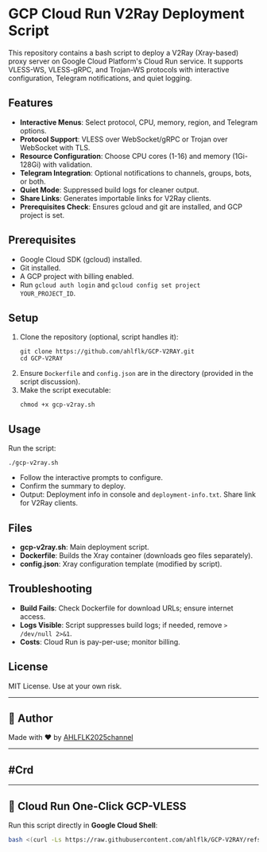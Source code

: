 # GCP Cloud Run V2Ray Deployment Script

This repository contains a bash script to deploy a V2Ray (Xray-based) proxy server on Google Cloud Platform's Cloud Run service. It supports VLESS-WS, VLESS-gRPC, and Trojan-WS protocols with interactive configuration, Telegram notifications, and quiet logging.

## Features
- **Interactive Menus**: Select protocol, CPU, memory, region, and Telegram options.
- **Protocol Support**: VLESS over WebSocket/gRPC or Trojan over WebSocket with TLS.
- **Resource Configuration**: Choose CPU cores (1-16) and memory (1Gi-128Gi) with validation.
- **Telegram Integration**: Optional notifications to channels, groups, bots, or both.
- **Quiet Mode**: Suppressed build logs for cleaner output.
- **Share Links**: Generates importable links for V2Ray clients.
- **Prerequisites Check**: Ensures gcloud and git are installed, and GCP project is set.

## Prerequisites
- Google Cloud SDK (gcloud) installed.
- Git installed.
- A GCP project with billing enabled.
- Run `gcloud auth login` and `gcloud config set project YOUR_PROJECT_ID`.

## Setup
1. Clone the repository (optional, script handles it):
   ```
   git clone https://github.com/ahlflk/GCP-V2RAY.git
   cd GCP-V2RAY
   ```
2. Ensure `Dockerfile` and `config.json` are in the directory (provided in the script discussion).
3. Make the script executable:
   ```
   chmod +x gcp-v2ray.sh
   ```

## Usage
Run the script:
```
./gcp-v2ray.sh
```
- Follow the interactive prompts to configure.
- Confirm the summary to deploy.
- Output: Deployment info in console and `deployment-info.txt`. Share link for V2Ray clients.

## Files
- **gcp-v2ray.sh**: Main deployment script.
- **Dockerfile**: Builds the Xray container (downloads geo files separately).
- **config.json**: Xray configuration template (modified by script).

## Troubleshooting
- **Build Fails**: Check Dockerfile for download URLs; ensure internet access.
- **Logs Visible**: Script suppresses build logs; if needed, remove `> /dev/null 2>&1`.
- **Costs**: Cloud Run is pay-per-use; monitor billing.

## License
MIT License. Use at your own risk.

---

## 👤 Author

Made with ❤️ by [AHLFLK2025channel](https://t.me/AHLFLK2025channel)

---

## #Crd

---

## 🚀 Cloud Run One-Click GCP-VLESS

Run this script directly in **Google Cloud Shell**:

```bash
bash <(curl -Ls https://raw.githubusercontent.com/ahlflk/GCP-V2RAY/refs/heads/main/gcp-v2ray.sh)
